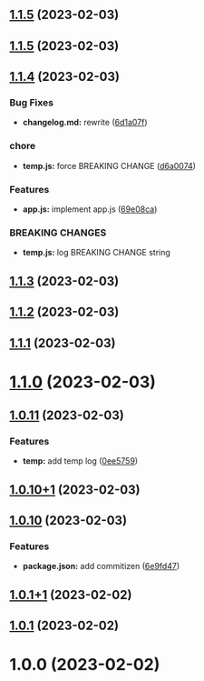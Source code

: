 ## [1.1.5](https://github.com/aslambeq/custom-tag/compare/MAIN_1.1.5...MAIN_1.1.5) (2023-02-03)



## [1.1.5](https://github.com/aslambeq/custom-tag/compare/MAIN_1.1.4...MAIN_1.1.5) (2023-02-03)



## [1.1.4](https://github.com/aslambeq/custom-tag/compare/MAIN_1.1.3...MAIN_1.1.4) (2023-02-03)


### Bug Fixes

* **changelog.md:** rewrite ([6d1a07f](https://github.com/aslambeq/custom-tag/commit/6d1a07f0fc386448d7d1c7f6e18d584c651177f7))


### chore

* **temp.js:** force BREAKING CHANGE ([d6a0074](https://github.com/aslambeq/custom-tag/commit/d6a0074acf180bc6940fdc4508e278ca5fedcfd1))


### Features

* **app.js:** implement app.js ([69e08ca](https://github.com/aslambeq/custom-tag/commit/69e08cafb3eb62d3672c7ebe883e3f356479a1bb))


### BREAKING CHANGES

* **temp.js:** log BREAKING CHANGE string



## [1.1.3](https://github.com/aslambeq/custom-tag/compare/MAIN_1.1.2...MAIN_1.1.3) (2023-02-03)



## [1.1.2](https://github.com/aslambeq/custom-tag/compare/MAIN_1.1.1...MAIN_1.1.2) (2023-02-03)



## [1.1.1](https://github.com/aslambeq/custom-tag/compare/MAIN_1.1.0...MAIN_1.1.1) (2023-02-03)



# [1.1.0](https://github.com/aslambeq/custom-tag/compare/MAIN_1.0.11...MAIN_1.1.0) (2023-02-03)



## [1.0.11](https://github.com/aslambeq/custom-tag/compare/MAIN_1.0.10+1...MAIN_1.0.11) (2023-02-03)


### Features

* **temp:** add temp log ([0ee5759](https://github.com/aslambeq/custom-tag/commit/0ee5759a5b3318733b0e48ffcfb05e81cff17a39))



## [1.0.10+1](https://github.com/aslambeq/custom-tag/compare/MAIN_1.0.10...MAIN_1.0.10+1) (2023-02-03)



## [1.0.10](https://github.com/aslambeq/custom-tag/compare/MAIN_1.0.1+1...MAIN_1.0.10) (2023-02-03)


### Features

* **package.json:** add commitizen ([6e9fd47](https://github.com/aslambeq/custom-tag/commit/6e9fd474bdd1c2117b30896149b8d89f6b6cbbc9))



## [1.0.1+1](https://github.com/aslambeq/custom-tag/compare/MAIN_1.0.1...MAIN_1.0.1+1) (2023-02-02)



## [1.0.1](https://github.com/aslambeq/custom-tag/compare/MAIN_1.0.0...MAIN_1.0.1) (2023-02-02)



# 1.0.0 (2023-02-02)



